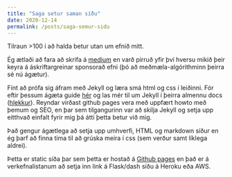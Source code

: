 ```yaml
---
title: "Saga setur saman síðu"
date: 2020-12-14
permalink: /posts/saga-semur-sidu
---
```


Tilraun >100 í að halda betur utan um efnið mitt.

Ég ætlaði að fara að skrifa á [medium](https://medium.com) en varð pirruð yfir því hversu mikið þeir keyra á áskriftargreinar sponsorað efni (þó að meðmæla-algórithminn þeirra sé nú ágætur).

Fínt að prófa sig áfram með Jekyll og læra smá html og css í leiðinni. Fór eftir þessum ágæta guide [hér](http://jmcglone.com/guides/github-pages/) og las mér til um Jekyll í þeirra almennu docs ([hlekkur](https://jekyllrb.com/docs/step-by-step/)). Reyndar virðast github pages vera með uppfært howto með þemum og SEO, en þar sem tilgangurinn var að skilja Jekyll og setja upp eitthvað einfalt fyrir mig þá átti þetta betur við mig.

Það gengur ágætlega að setja upp umhverfi, HTML og markdown síður en ég þarf að finna tíma til að grúska meira í css (sem verður samt líklega aldrei).

Þetta er static síða þar sem þetta er hostað á [Github pages](https://pages.github.com/) en það er á verkefnalistanum að setja inn link á Flask/dash síðu á Heroku eða AWS.
